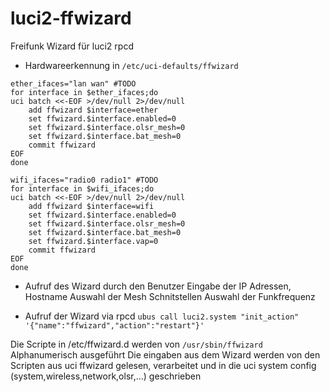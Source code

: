 # luci2-ffwizard
Freifunk Wizard für luci2 rpcd

- Hardwareerkennung in ```/etc/uci-defaults/ffwizard```
```
ether_ifaces="lan wan" #TODO
for interface in $ether_ifaces;do
uci batch <<-EOF >/dev/null 2>/dev/null
	add ffwizard $interface=ether
	set ffwizard.$interface.enabled=0
	set ffwizard.$interface.olsr_mesh=0
	set ffwizard.$interface.bat_mesh=0
	commit ffwizard
EOF
done
```
```
wifi_ifaces="radio0 radio1" #TODO
for interface in $wifi_ifaces;do
uci batch <<-EOF >/dev/null 2>/dev/null
	add ffwizard $interface=wifi
	set ffwizard.$interface.enabled=0
	set ffwizard.$interface.olsr_mesh=0
	set ffwizard.$interface.bat_mesh=0
	set ffwizard.$interface.vap=0
	commit ffwizard
EOF
done
```
- Aufruf des Wizard durch den Benutzer
 Eingabe der IP Adressen, Hostname
 Auswahl der Mesh Schnitstellen
 Auswahl der Funkfrequenz
 
- Aufruf der Wizard  via rpcd ```ubus call luci2.system "init_action" '{"name":"ffwizard","action":"restart"}'```

 Die Scripte in /etc/ffwizard.d werden von ```/usr/sbin/ffwizard``` Alphanumerisch ausgeführt
 Die eingaben aus dem Wizard werden von den Scripten aus uci ffwizard gelesen, verarbeitet
 und in die uci system config (system,wireless,network,olsr,...) geschrieben
